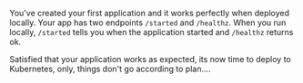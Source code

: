 You've created your first application and it works perfectly when deployed locally. 
Your app has two endpoints `/started` and `/healthz`. When you run locally, `/started` tells you when the application started and `/healthz` returns ok.

Satisfied that your application works as expected, its now time to deploy to Kubernetes, only, things don't go according to plan....
